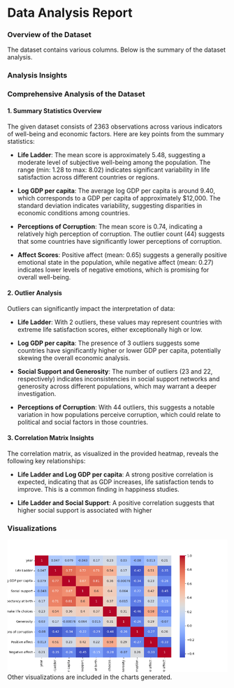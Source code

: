 # Data Analysis Report

### Overview of the Dataset

The dataset contains various columns. Below is the summary of the dataset analysis.

### Analysis Insights

### Comprehensive Analysis of the Dataset

#### 1. **Summary Statistics Overview**
The given dataset consists of 2363 observations across various indicators of well-being and economic factors. Here are key points from the summary statistics:

- **Life Ladder**: The mean score is approximately 5.48, suggesting a moderate level of subjective well-being among the population. The range (min: 1.28 to max: 8.02) indicates significant variability in life satisfaction across different countries or regions.
  
- **Log GDP per capita**: The average log GDP per capita is around 9.40, which corresponds to a GDP per capita of approximately $12,000. The standard deviation indicates variability, suggesting disparities in economic conditions among countries.

- **Perceptions of Corruption**: The mean score is 0.74, indicating a relatively high perception of corruption. The outlier count (44) suggests that some countries have significantly lower perceptions of corruption.

- **Affect Scores**: Positive affect (mean: 0.65) suggests a generally positive emotional state in the population, while negative affect (mean: 0.27) indicates lower levels of negative emotions, which is promising for overall well-being.

#### 2. **Outlier Analysis**
Outliers can significantly impact the interpretation of data:

- **Life Ladder**: With 2 outliers, these values may represent countries with extreme life satisfaction scores, either exceptionally high or low.
  
- **Log GDP per capita**: The presence of 3 outliers suggests some countries have significantly higher or lower GDP per capita, potentially skewing the overall economic analysis.

- **Social Support and Generosity**: The number of outliers (23 and 22, respectively) indicates inconsistencies in social support networks and generosity across different populations, which may warrant a deeper investigation.

- **Perceptions of Corruption**: With 44 outliers, this suggests a notable variation in how populations perceive corruption, which could relate to political and social factors in those countries.

#### 3. **Correlation Matrix Insights**
The correlation matrix, as visualized in the provided heatmap, reveals the following key relationships:

- **Life Ladder and Log GDP per capita**: A strong positive correlation is expected, indicating that as GDP increases, life satisfaction tends to improve. This is a common finding in happiness studies.

- **Life Ladder and Social Support**: A positive correlation suggests that higher social support is associated with higher
### Visualizations

![Correlation Matrix](correlation_heatmap.png)
Other visualizations are included in the charts generated.
